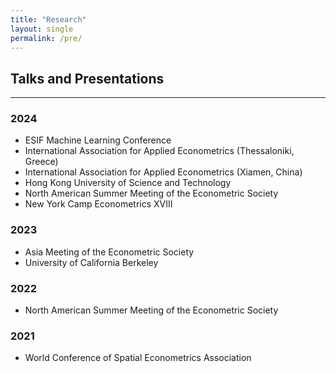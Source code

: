 ```yaml
---
title: "Research"
layout: single
permalink: /pre/
---
```


## Talks and Presentations

---

### 2024
- ESIF Machine Learning Conference
- International Association for Applied Econometrics (Thessaloniki, Greece)
- International Association for Applied Econometrics (Xiamen, China)
- Hong Kong University of Science and Technology
- North American Summer Meeting of the Econometric Society
- New York Camp Econometrics XVIII

### 2023  
- Asia Meeting of the Econometric Society
- University of California Berkeley

### 2022  
- North American Summer Meeting of the Econometric Society

### 2021
- World Conference of Spatial Econometrics Association
